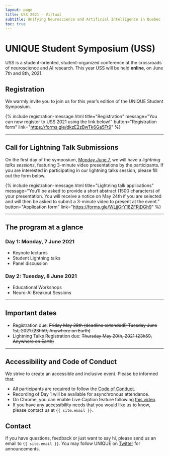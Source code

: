 ```yaml
---
layout: page
title: USS 2021 - Virtual
subtitle: Unifying Neuroscience and Artificial Intelligence in Quebec (UNIQUE) - Student Symposium
toc: true
---
```

# UNIQUE Student Symposium (USS)
USS is a student-oriented, student-organized conference at the crossroads of neuroscience and AI research. This year USS will be held **online**, on June 7th and 8th, 2021.

## Registration

We warmly invite you to join us for this year’s edition of the UNIQUE Student Symposium.  

{% include registration-message.html title="Registration" message="You can now register to USS 2021 using the link below!" button="Registration form" link="https://forms.gle/dkzE2zBwTk6Ga5Ft9" %}

---

## Call for Lightning Talk Submissions

On the first day of the symposium, [Monday June 7](schedule), we will have a _lightning talks sessions_, featuring 3-minute video presentations by the participants. If you are interested in participating in our lightning talks session, please fill out the form below.

{% include registration-message.html title="Lightning talk applications" message="You’ll be asked to provide a short abstract (1500 characters) of your presentation. You will receive a notice on May 24th if you are selected and will then be asked to submit a 3-minute video to present at the event." button="Application form" link="https://forms.gle/WLjjGrY18ZFRjDGh9" %}

---

## The program at a glance

### Day 1: Monday, 7 June 2021

- Keynote lectures
- Student Lightning talks
- Panel discussion

### Day 2: Tuesday, 8 June 2021

- Educational Workshops
- Neuro-AI Breakout Sessions

---

## Important dates

* Registration due: ~~Friday May 28th (deadline extended!) Tuesday June 1st, 2021 (23h59, Anywhere on Earth)~~
* Lightning Talks Registration due: ~~Thursday May 20th, 2021 (23h59, Anywhere on Earth)~~

---

## Accessibility and Code of Conduct
We strive to create an accessible and inclusive event. Please be informed that: 

- All participants are required to follow the [Code of Conduct](coc).
- Recording of Day 1 will be available for asynchronous attendance.
- On Chrome, you can enable Live Caption feature following [this video](https://www.youtube.com/embed/KDP8a5s8yaU).
- If you have any accessibility needs that you would like us to know, please contact us at `{{ site.email }}`.

## Contact

If you have questions, feedback or just want to say hi, please send us an email to `{{ site.email }}`. You may follow UNIQUE on [Twitter](https://twitter.com/ai_unique) for announcements.
